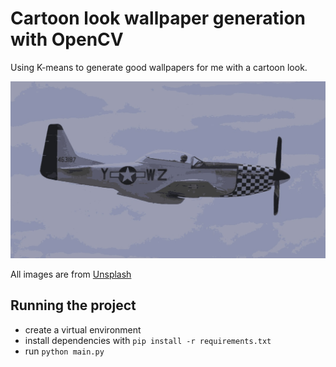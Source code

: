 # Cartoon look wallpaper generation with OpenCV

Using K-means to generate good wallpapers for me with a cartoon look.

![sample image](./assets/IMG233535130722.jpg)

All images are from [Unsplash](https://unsplash.com)

## Running the project

* create a virtual environment
* install dependencies with `pip install -r requirements.txt`
* run `python main.py`
